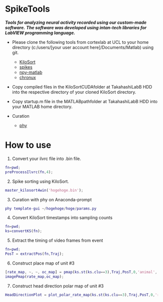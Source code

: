 # SpikeTools

***Tools for analyzing neural activity recorded using our custom-made software.***
***The software was developed using intan-tech libraries for LabVIEW programming language.***

- Please clone the following tools from cortexlab at UCL to your home directory (c:/users/[your user account here]/Documents/Matlab) using git. 
  * [KiloSort](https://github.com/cortex-lab/KiloSort)
  * [spikes](https://github.com/cortex-lab/spikes)
  * [npy-matlab](https://github.com/kwikteam/npy-matlab)
  * [chronux](https://github.com/jsiegle/chronux)

- Copy compiled files in the KiloSortCUDAfolder at TakahashiLabB HDD into the respective directory of your cloned KiloSort directory.  

- Copy startup.m file in the MATLABpathfolder at TakahashiLabB HDD into your MATLAB home directory.

- Curation 
  * [phy](https://github.com/cortex-lab/phy)
  
# How to use

1. Convert your ilvrc file into .bin file.
```matlab
fn=pwd;
preProcessIlvrc(fn,4);
```

2. Spike sorting using KiloSort.
```matlab
master_kilosort4win('hogehoge.bin');
```

3. Curation with phy on Anaconda-prompt
```matlab
phy template-gui ~/hogehoge/hoge/params.py
```

4. Convert KiloSort timestamps into sampling counts
```matlab
fn=pwd;
ks=convertKS(fn);
```

5. Extract the timing of video frames from event  
```matlab
fn=pwd;
PosT = extractPos(fn,Traj);
```

6. Construct place map of unit #3
```matlab
[rate_map, ~, ~, oc_map] = pmap(ks.st(ks.clu==3),Traj,PosT,0,'animal','rat');
imagePmap(rate_map,oc_map);
```

7. Construct head direction polar map of unit #3
```matlab
HeadDirectionPlot = plot_polar_rate_map(ks.st(ks.clu==3),Traj,PosT,0,'rat');
```
